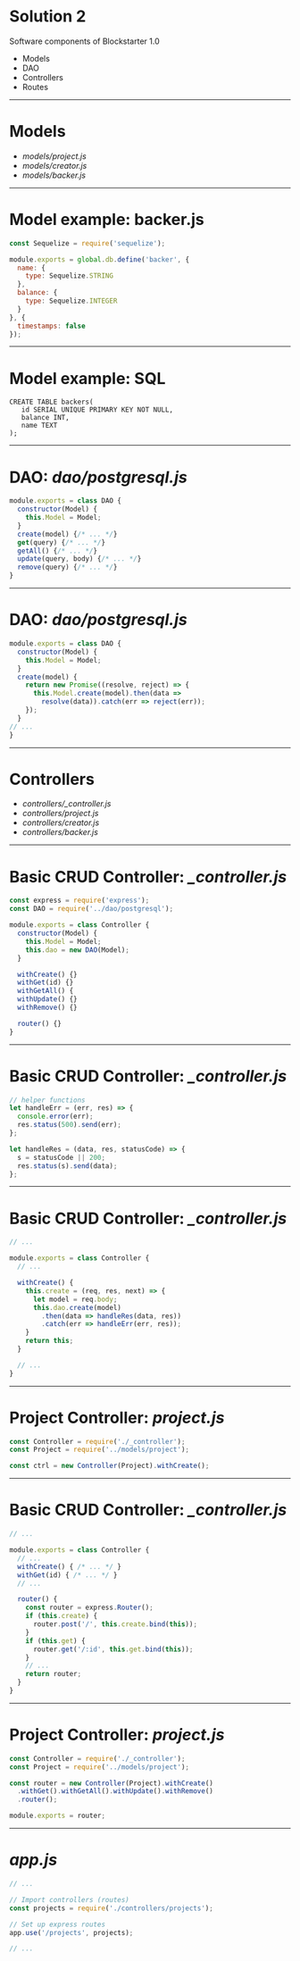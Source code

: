 <!-- page_number: true -->
<!-- footer: AEC 2017 | Tai, Klems, Eberhardt | ise.tu-berlin.de -->

# Solution 2

Software components of Blockstarter 1.0
- Models
- DAO
- Controllers
- Routes

---

# Models

- _models/project.js_
- _models/creator.js_
- _models/backer.js_

---

# Model example: backer.js


```javascript
const Sequelize = require('sequelize');

module.exports = global.db.define('backer', {
  name: {
    type: Sequelize.STRING
  },
  balance: {
    type: Sequelize.INTEGER
  }
}, {
  timestamps: false
});

```

---

# Model example: SQL


```
CREATE TABLE backers(
   id SERIAL UNIQUE PRIMARY KEY NOT NULL,
   balance INT,
   name TEXT
);

```

---

# DAO: _dao/postgresql.js_

```javascript
module.exports = class DAO {
  constructor(Model) {
    this.Model = Model;
  }
  create(model) {/* ... */}
  get(query) {/* ... */}
  getAll() {/* ... */}
  update(query, body) {/* ... */}
  remove(query) {/* ... */}
}
```

---

# DAO: _dao/postgresql.js_

```javascript
module.exports = class DAO {
  constructor(Model) {
    this.Model = Model;
  }
  create(model) {
    return new Promise((resolve, reject) => {
      this.Model.create(model).then(data => 
        resolve(data)).catch(err => reject(err));
    });
  }
// ...
}
```

---

# Controllers

- _controllers/\_controller.js_
- _controllers/project.js_
- _controllers/creator.js_
- _controllers/backer.js_

---

# Basic CRUD Controller: _\_controller.js_

```javascript
const express = require('express');
const DAO = require('../dao/postgresql');

module.exports = class Controller {
  constructor(Model) {
    this.Model = Model;
    this.dao = new DAO(Model);
  }

  withCreate() {}
  withGet(id) {}
  withGetAll() {
  withUpdate() {}
  withRemove() {}

  router() {}
}

```

---

# Basic CRUD Controller: _\_controller.js_

```javascript
// helper functions
let handleErr = (err, res) => {
  console.error(err);     
  res.status(500).send(err);  
};

let handleRes = (data, res, statusCode) => {
  s = statusCode || 200;
  res.status(s).send(data);
};

```

---

# Basic CRUD Controller: _\_controller.js_

```javascript
// ...

module.exports = class Controller {
  // ...

  withCreate() {
    this.create = (req, res, next) => {
      let model = req.body;
      this.dao.create(model)
        .then(data => handleRes(data, res))
        .catch(err => handleErr(err, res));
    }
    return this;
  }

  // ...
}

```

---

# Project Controller: _project.js_

```javascript
const Controller = require('./_controller');
const Project = require('../models/project');

const ctrl = new Controller(Project).withCreate();

```

---

# Basic CRUD Controller: _\_controller.js_

```javascript
// ...

module.exports = class Controller {
  // ...
  withCreate() { /* ... */ }
  withGet(id) { /* ... */ }
  // ...

  router() {
    const router = express.Router();
    if (this.create) {
      router.post('/', this.create.bind(this));
    }
    if (this.get) {
      router.get('/:id', this.get.bind(this));
    }
    // ...
    return router;
  }
}
```

---

# Project Controller: _project.js_

```javascript
const Controller = require('./_controller');
const Project = require('../models/project');

const router = new Controller(Project).withCreate()
  .withGet().withGetAll().withUpdate().withRemove()
  .router();

module.exports = router;

```

---

# _app.js_

```javascript
// ...

// Import controllers (routes)
const projects = require('./controllers/projects');

// Set up express routes
app.use('/projects', projects);

// ...

```